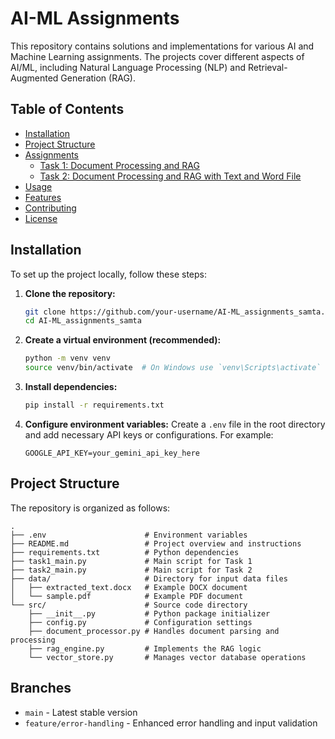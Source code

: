 # AI-ML Assignments

This repository contains solutions and implementations for various AI and Machine Learning assignments. The projects cover different aspects of AI/ML, including Natural Language Processing (NLP) and Retrieval-Augmented Generation (RAG).

## Table of Contents

- [Installation](#installation)
- [Project Structure](#project-structure)
- [Assignments](#assignments)
  - [Task 1: Document Processing and RAG](#task-1-document-processing-and-rag)
  - [Task 2: Document Processing and RAG with Text and Word File](#task-2-add-description-for-task-2-if-available)
- [Usage](#usage)
- [Features](#features)
- [Contributing](#contributing)
- [License](#license)

## Installation

To set up the project locally, follow these steps:

1.  **Clone the repository:**
    ```bash
    git clone https://github.com/your-username/AI-ML_assignments_samta.git
    cd AI-ML_assignments_samta
    ```

2.  **Create a virtual environment (recommended):**
    ```bash
    python -m venv venv
    source venv/bin/activate  # On Windows use `venv\Scripts\activate`
    ```

3.  **Install dependencies:**
    ```bash
    pip install -r requirements.txt
    ```

4.  **Configure environment variables:**
    Create a `.env` file in the root directory and add necessary API keys or configurations. For example:
    ```
    GOOGLE_API_KEY=your_gemini_api_key_here
    ```

## Project Structure

The repository is organized as follows:

```
.
├── .env                      # Environment variables
├── README.md                 # Project overview and instructions
├── requirements.txt          # Python dependencies
├── task1_main.py             # Main script for Task 1
├── task2_main.py             # Main script for Task 2
├── data/                     # Directory for input data files
│   ├── extracted_text.docx   # Example DOCX document
│   └── sample.pdf            # Example PDF document
└── src/                      # Source code directory
    ├── __init__.py           # Python package initializer
    ├── config.py             # Configuration settings
    ├── document_processor.py # Handles document parsing and processing
    ├── rag_engine.py         # Implements the RAG logic
    └── vector_store.py       # Manages vector database operations
```
## Branches

- `main` - Latest stable version
- `feature/error-handling` - Enhanced error handling and input validation

